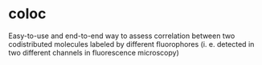 # coloc
Easy-to-use and end-to-end way to assess correlation between two codistributed molecules labeled by different fluorophores (i. e. detected in two different channels in fluorescence microscopy)
